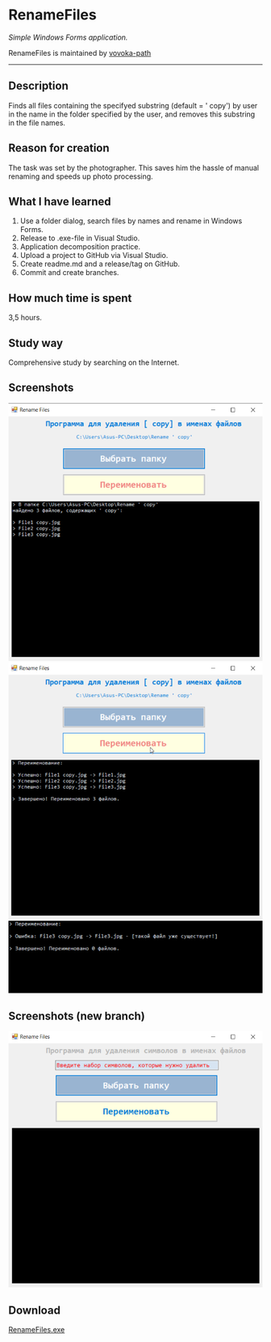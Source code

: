 ﻿# RenameFiles
*Simple Windows Forms application.*

RenameFiles is maintained by [vovoka-path](https://github.com/vovoka-path/)

---

## Description

Finds all files containing the specifyed substring (default = ' copy') by user in the name in the folder specified by the user, and removes this substring in the file names.

## Reason for creation

The task was set by the photographer. This saves him the hassle of manual renaming and speeds up photo processing.

## What I have learned

1. Use a folder dialog, search files by names and rename in Windows Forms.
2. Release to .exe-file in Visual Studio.
4. Application decomposition practice.
5. Upload a project to GitHub via Visual Studio.
6. Create readme.md and a release/tag on GitHub.
7. Commit and create branches.

## How much time is spent

3,5 hours.

## Study way

Comprehensive study by searching on the Internet.
  
## Screenshots  

![Choose a folder](https://github.com/vovoka-path/RenameFiles/blob/master/images/ChooseFolder-RenameFiles.png) 
![Rename files](https://github.com/vovoka-path/RenameFiles/blob/master/images/Rename-RenameFiles.png)
![Error](https://github.com/vovoka-path/RenameFiles/blob/master/images/Error-Rename%20Files.png)

## Screenshots (new branch)

![Choose a folder](https://github.com/vovoka-path/RenameFiles/blob/master/images/ChooseSubstringAndFolder-RenameFiles.png.png)

## Download

[RenameFiles.exe](https://github.com/vovoka-path/RenameFiles/raw/master/RenameFiles.zip "RenameFiles.zip")
